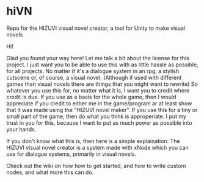 # hiVN
Repo for the HIZUVI visual novel creator, a tool for Unity to make visual novels

Hi!

Glad you found your way here! 
Let me talk a bit about the license for this project.
I just want you to be able to use this with as little hassle as possible, for all projects. No matter if it's a dialogue system in an rpg, a stylish cutscene or, of course, a visual novel. (Although if used with different games than visual novels there are things that you might want to rewrite)
So whatever you use this for, no matter what it is, I want you to credit where credit is due. If you use as a basis for the whole game, then I would appreciate if you credit to either me in the game/program ar at least show that it was made using the "HIZUVI novel maker".
If you use this for a tiny or small part of the game, then do what you think is approperiate. I put my trust in you for this, because I want to put as much power as possible into your hands.


If you don't know what this is, then here is a simple explaination:
The HIZUVI visual novel creator is a system made with xNode which you can use for dialogue systems, primarily in visual novels.


Check out the wiki on how how to get started, and how to write custom nodes, and what more this can do.
